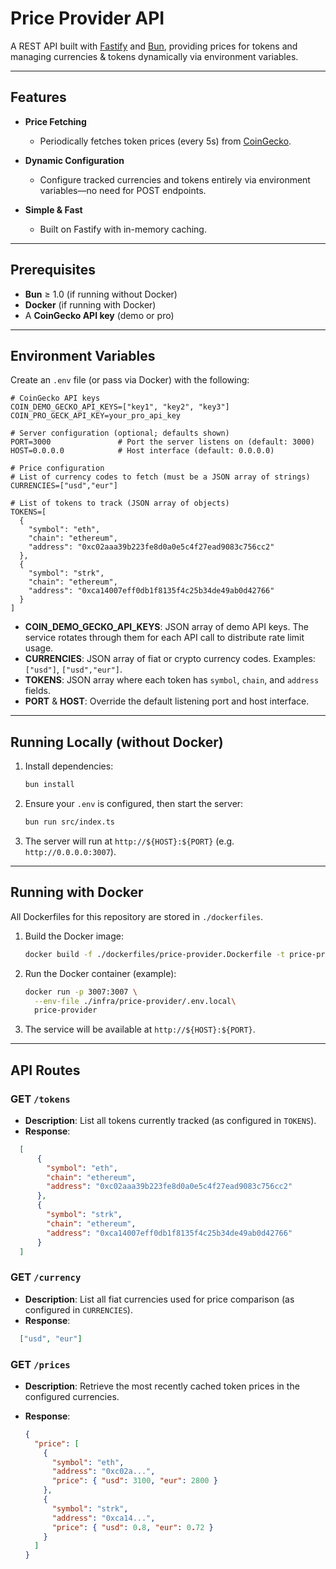 # Price Provider API

A REST API built with [Fastify](https://fastify.dev/) and [Bun](https://bun.sh/), providing prices for tokens and managing currencies & tokens dynamically via environment variables.

---

## Features

- **Price Fetching**

  - Periodically fetches token prices (every 5s) from [CoinGecko](https://www.coingecko.com/).

- **Dynamic Configuration**

  - Configure tracked currencies and tokens entirely via environment variables—no need for POST endpoints.

- **Simple & Fast**

  - Built on Fastify with in-memory caching.

---

## Prerequisites

- **Bun** ≥ 1.0 (if running without Docker)
- **Docker** (if running with Docker)
- A **CoinGecko API key** (demo or pro)

---

## Environment Variables

Create an `.env` file (or pass via Docker) with the following:

```env
# CoinGecko API keys
COIN_DEMO_GECKO_API_KEYS=["key1", "key2", "key3"]
COIN_PRO_GECK_API_KEY=your_pro_api_key

# Server configuration (optional; defaults shown)
PORT=3000               # Port the server listens on (default: 3000)
HOST=0.0.0.0            # Host interface (default: 0.0.0.0)

# Price configuration
# List of currency codes to fetch (must be a JSON array of strings)
CURRENCIES=["usd","eur"]

# List of tokens to track (JSON array of objects)
TOKENS=[
  {
    "symbol": "eth",
    "chain": "ethereum",
    "address": "0xc02aaa39b223fe8d0a0e5c4f27ead9083c756cc2"
  },
  {
    "symbol": "strk",
    "chain": "ethereum",
    "address": "0xca14007eff0db1f8135f4c25b34de49ab0d42766"
  }
]
```

- **COIN_DEMO_GECKO_API_KEYS**: JSON array of demo API keys. The service rotates through them for each API call to distribute rate limit usage.
- **CURRENCIES**: JSON array of fiat or crypto currency codes. Examples: `["usd"]`, `["usd","eur"]`.
- **TOKENS**: JSON array where each token has `symbol`, `chain`, and `address` fields.
- **PORT** & **HOST**: Override the default listening port and host interface.

---

## Running Locally (without Docker)

1. Install dependencies:

   ```bash
   bun install
   ```

2. Ensure your `.env` is configured, then start the server:

   ```bash
   bun run src/index.ts
   ```

3. The server will run at `http://${HOST}:${PORT}` (e.g. `http://0.0.0.0:3007`).

---

## Running with Docker

All Dockerfiles for this repository are stored in `./dockerfiles`.

1. Build the Docker image:

   ```bash
   docker build -f ./dockerfiles/price-provider.Dockerfile -t price-provider .
   ```

2. Run the Docker container (example):

   ```bash
   docker run -p 3007:3007 \
     --env-file ./infra/price-provider/.env.local\
     price-provider
   ```

3. The service will be available at `http://${HOST}:${PORT}`.

---

## API Routes

### GET `/tokens`

- **Description**: List all tokens currently tracked (as configured in `TOKENS`).
- **Response**:

```json
  [
      {
        "symbol": "eth",
        "chain": "ethereum",
        "address": "0xc02aaa39b223fe8d0a0e5c4f27ead9083c756cc2"
      },
      {
        "symbol": "strk",
        "chain": "ethereum",
        "address": "0xca14007eff0db1f8135f4c25b34de49ab0d42766"
      }
  ]
```

### GET `/currency`

- **Description**: List all fiat currencies used for price comparison (as configured in `CURRENCIES`).
- **Response**:

```json
  ["usd", "eur"]
```

### GET `/prices`

- **Description**: Retrieve the most recently cached token prices in the configured currencies.
- **Response**:

  ```json
  {
    "price": [
      {
        "symbol": "eth",
        "address": "0xc02a...",
        "price": { "usd": 3100, "eur": 2800 }
      },
      {
        "symbol": "strk",
        "address": "0xca14...",
        "price": { "usd": 0.8, "eur": 0.72 }
      }
    ]
  }
  ```
